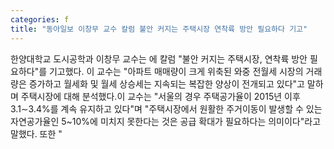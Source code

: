 ```yaml
---
categories: f
title: "동아일보 이창무 교수 칼럼 불안 커지는 주택시장 연착륙 방안 필요하다 기고"
---
```

한양대학교 도시공학과 이창무 교수는 에 칼럼 "불안 커지는 주택시장, 연착륙 방안 필요하다"를 기고했다. 이 교수는 "아파트 매매량이 크게 위축된 와중 전월세 시장의 거래량은 증가하고 월세화 및 월세 상승세는 지속되는 복잡한 양상이 전개되고 있다"고 말하며 주택시장에 대해 분석했다.이 교수는 "서울의 경우 주택공가율이 2015년 이후 3.1∼3.4%를 계속 유지하고 있다"며 "주택시장에서 원활한 주거이동이 발생할 수 있는 자연공가율인 5~10%에 미치지 못한다는 것은 공급 확대가 필요하다는 의미이다"라고 말했다. 또한 "